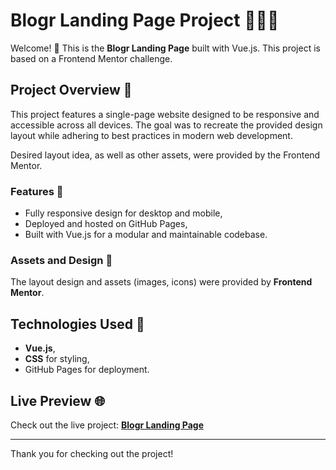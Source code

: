 # Blogr Landing Page Project ✍🏼📝

Welcome! 👋 This is the **Blogr Landing Page** built with Vue.js. This project is based on a Frontend Mentor challenge.

## Project Overview 📜

This project features a single-page website designed to be responsive and accessible across all devices. The goal was to recreate the provided design layout while adhering to best practices in modern web development.

Desired layout idea, as well as other assets, were provided by the Frontend Mentor.

### Features 🌟

- Fully responsive design for desktop and mobile,
- Deployed and hosted on GitHub Pages,
- Built with Vue.js for a modular and maintainable codebase.

### Assets and Design 🎨

The layout design and assets (images, icons) were provided by **Frontend Mentor**.

## Technologies Used 🚀

- **Vue.js**,
- **CSS** for styling,
- GitHub Pages for deployment.

## Live Preview 🌐

Check out the live project: [**Blogr Landing Page**](https://weroni-k.github.io/blog-landing-page/)

---

Thank you for checking out the project!
